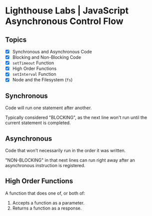 # Lighthouse Labs | JavaScript Asynchronous Control Flow

## Topics

* [X] Synchronous and Asynchronous Code
* [X] Blocking and Non-Blocking Code
* [X] `setTimeout` Function
* [X] High Order Functions
* [X] `setInterval` Function
* [X] Node and the Filesystem (`fs`)

## Synchronous

Code will run one statement after another.

Typically considered "BLOCKING", as the next line won't run until the current statement is completed.

## Asynchronous

Code that won't necessarily run in the order it was written.

"NON-BLOCKING" in that next lines can run right away after an asynchronous instruction is registered.

## High Order Functions

A function that does one of, or both of:

1. Accepts a function as a parameter.
2. Returns a function as a response.
